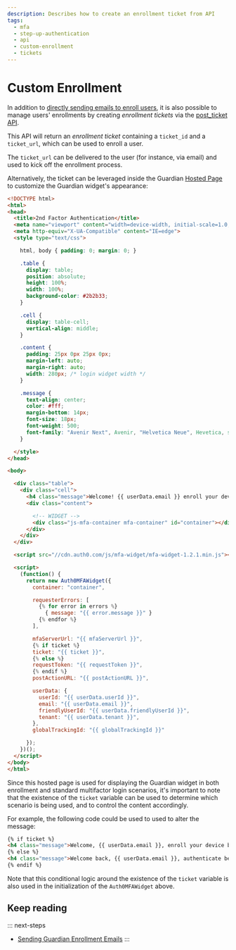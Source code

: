 ```yaml
---
description: Describes how to create an enrollment ticket from API
tags:
  - mfa
  - step-up-authentication
  - api
  - custom-enrollment
  - tickets
---
```

# Custom Enrollment

In addition to [directly sending emails to enroll users](/multifactor-authentication/administrator/guardian-enrollment-email), it is also possible to manage users' enrollments by creating _enrollment tickets_ via the [post_ticket API](/api/management/v2#!/Guardian/post_ticket).

This API will return an _enrollment ticket_ containing a `ticket_id` and a `ticket_url`, which can be used to enroll a user.

The `ticket_url` can be delivered to the user (for instance, via email) and used to kick off the enrollment process.

Alternatively, the ticket can be leveraged inside the Guardian [Hosted Page](${manage_url}/#/guardian_mfa_page) to customize the Guardian widget's appearance:

```html
<!DOCTYPE html>
<html>
<head>
  <title>2nd Factor Authentication</title>
  <meta name="viewport" content="width=device-width, initial-scale=1.0, maximum-scale=1.0, user-scalable=no" />
  <meta http-equiv="X-UA-Compatible" content="IE=edge">
  <style type="text/css">

    html, body { padding: 0; margin: 0; }

    .table {
      display: table;
      position: absolute;
      height: 100%;
      width: 100%;
      background-color: #2b2b33;
    }

    .cell {
      display: table-cell;
      vertical-align: middle;
    }

    .content {
      padding: 25px 0px 25px 0px;
      margin-left: auto;
      margin-right: auto;
      width: 280px; /* login widget width */
    }

    .message {
      text-align: center;
      color: #fff;
      margin-bottom: 14px;
      font-size: 18px;
      font-weight: 500;
      font-family: "Avenir Next", Avenir, "Helvetica Neue", Hevetica, sans-serif;;
    }

  </style>
</head>

<body>

  <div class="table">
    <div class="cell">
      <h4 class="message">Welcome! {{ userData.email }} enroll your device</h4>
      <div class="content">

        <!-- WIDGET -->
        <div class="js-mfa-container mfa-container" id="container"></div>
      </div>
    </div>
  </div>

  <script src="//cdn.auth0.com/js/mfa-widget/mfa-widget-1.2.1.min.js"></script>

  <script>
    (function() {
      return new Auth0MFAWidget({
        container: "container",

        requesterErrors: [
          {% for error in errors %}
            { message: "{{ error.message }}" }
          {% endfor %}
        ],

        mfaServerUrl: "{{ mfaServerUrl }}",
        {% if ticket %}
        ticket: "{{ ticket }}",
        {% else %}
        requestToken: "{{ requestToken }}",
        {% endif %}
        postActionURL: "{{ postActionURL }}",

        userData: {
          userId: "{{ userData.userId }}",
          email: "{{ userData.email }}",
          friendlyUserId: "{{ userData.friendlyUserId }}",
          tenant: "{{ userData.tenant }}",
        },
        globalTrackingId: "{{ globalTrackingId }}"

      });
    })();
  </script>
</body>
</html>
```

Since this hosted page is used for displaying the Guardian widget in both enrollment and standard multifactor login scenarios, it's important to note that the existence of the `ticket` variable can be used to determine which scenario is being used, and to control the content accordingly.

For example, the following code could be used to used to alter the message:

```html
{% if ticket %}
<h4 class="message">Welcome, {{ userData.email }}, enroll your device below</h4>
{% else %}
<h4 class="message">Welcome back, {{ userData.email }}, authenticate below</h4>
{% endif %}
````

Note that this conditional logic around the existence of the `ticket` variable is also used in the initialization of the `Auth0MFAWidget` above.

## Keep reading

::: next-steps
* [Sending Guardian Enrollment Emails](/multifactor-authentication/administrator/guardian-enrollment-email)
:::
